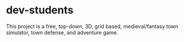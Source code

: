 # dev-students
This project is a free, top-down, 3D, grid based, medieval/fantasy town simulator, town defense, and adventure game. 
